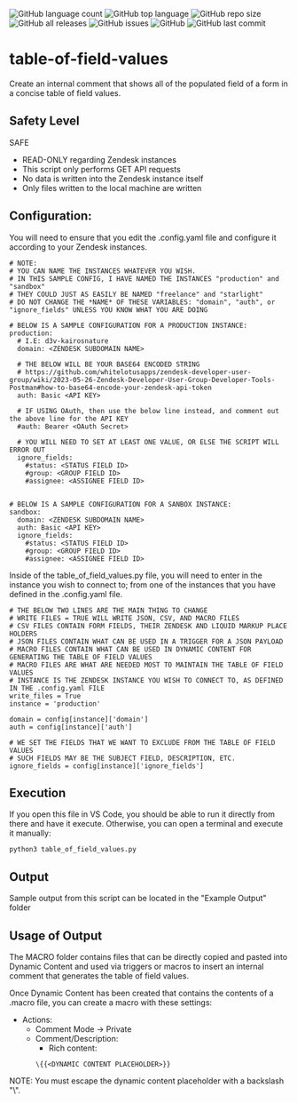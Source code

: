 ![GitHub language count](https://img.shields.io/github/languages/count/whitelotusapps/table-of-field-values)
![GitHub top language](https://img.shields.io/github/languages/top/whitelotusapps/table-of-field-values)
![GitHub repo size](https://img.shields.io/github/repo-size/whitelotusapps/table-of-field-values)
![GitHub all releases](https://img.shields.io/github/downloads/whitelotusapps/table-of-field-values/total)
![GitHub issues](https://img.shields.io/github/issues-raw/whitelotusapps/table-of-field-values)
![GitHub](https://img.shields.io/github/license/whitelotusapps/table-of-field-values)
![GitHub last commit](https://img.shields.io/github/last-commit/whitelotusapps/table-of-field-values)
# table-of-field-values
Create an internal comment that shows all of the populated field of a form in a concise table of field values.
## Safety Level
SAFE

- READ-ONLY regarding Zendesk instances
- This script only performs GET API requests
- No data is written into the Zendesk instance itself
- Only files written to the local machine are written
## Configuration:
You will need to ensure that you edit the .config.yaml file and configure it according to your Zendesk instances.

```
# NOTE: 
# YOU CAN NAME THE INSTANCES WHATEVER YOU WISH.
# IN THIS SAMPLE CONFIG, I HAVE NAMED THE INSTANCES "production" and "sandbox"
# THEY COULD JUST AS EASILY BE NAMED "freelance" and "starlight"
# DO NOT CHANGE THE *NAME* OF THESE VARIABLES: "domain", "auth", or "ignore_fields" UNLESS YOU KNOW WHAT YOU ARE DOING

# BELOW IS A SAMPLE CONFIGURATION FOR A PRODUCTION INSTANCE:
production:
  # I.E: d3v-kairosnature
  domain: <ZENDESK SUBDOMAIN NAME>

  # THE BELOW WILL BE YOUR BASE64 ENCODED STRING
  # https://github.com/whitelotusapps/zendesk-developer-user-group/wiki/2023-05-26-Zendesk-Developer-User-Group-Developer-Tools-Postman#how-to-base64-encode-your-zendesk-api-token
  auth: Basic <API KEY>

  # IF USING OAuth, then use the below line instead, and comment out the above line for the API KEY
  #auth: Bearer <OAuth Secret>

  # YOU WILL NEED TO SET AT LEAST ONE VALUE, OR ELSE THE SCRIPT WILL ERROR OUT
  ignore_fields: 
    #status: <STATUS FIELD ID>
    #group: <GROUP FIELD ID>
    #assignee: <ASSIGNEE FIELD ID>


# BELOW IS A SAMPLE CONFIGURATION FOR A SANBOX INSTANCE:
sandbox:
  domain: <ZENDESK SUBDOMAIN NAME>
  auth: Basic <API KEY>
  ignore_fields: 
    #status: <STATUS FIELD ID>
    #group: <GROUP FIELD ID>
    #assignee: <ASSIGNEE FIELD ID>
```

Inside of the table_of_field_values.py file, you will need to enter in the instance you wish to connect to; from one of the instances that you have defined in the .config.yaml file.

```
# THE BELOW TWO LINES ARE THE MAIN THING TO CHANGE
# WRITE FILES = TRUE WILL WRITE JSON, CSV, AND MACRO FILES
# CSV FILES CONTAIN FORM FIELDS, THEIR ZENDESK AND LIQUID MARKUP PLACE HOLDERS
# JSON FILES CONTAIN WHAT CAN BE USED IN A TRIGGER FOR A JSON PAYLOAD
# MACRO FILES CONTAIN WHAT CAN BE USED IN DYNAMIC CONTENT FOR GENERATING THE TABLE OF FIELD VALUES
# MACRO FILES ARE WHAT ARE NEEDED MOST TO MAINTAIN THE TABLE OF FIELD VALUES
# INSTANCE IS THE ZENDESK INSTANCE YOU WISH TO CONNECT TO, AS DEFINED IN THE .config.yaml FILE
write_files = True
instance = 'production'

domain = config[instance]['domain']
auth = config[instance]['auth']

# WE SET THE FIELDS THAT WE WANT TO EXCLUDE FROM THE TABLE OF FIELD VALUES
# SUCH FIELDS MAY BE THE SUBJECT FIELD, DESCRIPTION, ETC.
ignore_fields = config[instance]['ignore_fields']
```

## Execution

If you open this file in VS Code, you should be able to run it directly from there and have it execute. Otherwise, you can open a terminal and execute it manually:

```
python3 table_of_field_values.py
```

## Output

Sample output from this script can be located in the "Example Output" folder

## Usage of Output

The MACRO folder contains files that can be directly copied and pasted into Dynamic Content and used via triggers or macros to insert an internal comment that generates the table of field values.

Once Dynamic Content has been created that contains the contents of a .macro file, you can create a macro with these settings:
  - Actions: 
    - Comment Mode -> Private
    - Comment/Description:
      - Rich content:
      ```
      \{{<DYNAMIC CONTENT PLACEHOLDER>}}
      ```
NOTE: You must escape the dynamic content placeholder with a backslash "\\".


